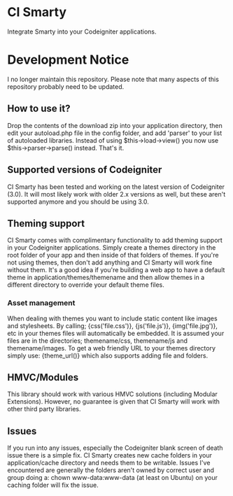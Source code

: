 # CI Smarty
Integrate Smarty into your Codeigniter applications.

# Development Notice

I no longer maintain this repository. Please note that many aspects of this repository probably need to be updated.

## How to use it?
Drop the contents of the download zip into your application directory, then edit your autoload.php file in the config folder, and add 'parser' to your list of autoloaded libraries. Instead of using $this->load->view() you now use $this->parser->parse() instead. That's it.

## Supported versions of Codeigniter
CI Smarty has been tested and working on the latest version of Codeigniter (3.0). It will most likely work with older 2.x versions as well, but these aren't supported anymore and you should be using 3.0.

## Theming support
CI Smarty comes with complimentary functionality to add theming support in your Codeigniter applications. Simply create a themes directory in the root folder of your app and then inside of that folders of themes. If you're not using themes, then don't add anything and CI Smarty will work fine without them. It's a good idea if you're building a web app to have a default theme in application/themes/themename and then allow themes in a different directory to override your default theme files.

### Asset management
When dealing with themes you want to include static content like images and stylesheets. By calling; {css('file.css')}, {js('file.js')}, {img('file.jpg')}, etc in your themes files will automatically be embedded. It is assumed your files are in the directories; themename/css, themename/js and themename/images. To get a web friendly URL to your themes directory simply use: {theme_url()} which also supports adding file and folders.

## HMVC/Modules
This library should work with various HMVC solutions (including Modular Extensions). However, no guarantee is given that CI Smarty will work with other third party libraries.

## Issues
If you run into any issues, especially the Codeigniter blank screen of death issue there is a simple fix. CI Smarty creates new cache folders in your application/cache directory and needs them to be writable. Issues I've encountered are generally the folders aren't owned by correct user and group doing a: chown www-data:www-data (at least on Ubuntu) on your caching folder will fix the issue.
